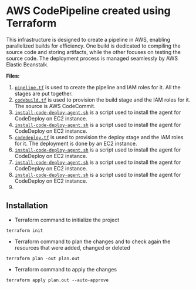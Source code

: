 # AWS CodePipeline created using Terraform
This infrastructure is designed to create a pipeline in AWS, enabling parallelized builds for efficiency. One build is dedicated to compiling the source code and storing artifacts, while the other focuses on testing the source code. The deployment process is managed seamlessly by AWS Elastic Beanstalk.

**Files:**
1. [`pipeline.tf`](https://github.com/Sebastianutcn/deploy_via_elasticBeanstalk/blob/main/pipeline.tf) is used to create the pipeline and IAM roles for it. All the stages are put together.
2. [`codebuild.tf`](https://github.com/Sebastianutcn/deploy_via_elasticBeanstalk/blob/main/codebuild.tf) is used to provision the build stage and the IAM roles for it. The source is AWS CodeCommit.
3. [`install-code-deploy-agent.sh`](https://github.com/Sebastianutcn/deploy_via_elasticBeanstalk/blob/main/buildspec.yml) is a script used to install the agent for CodeDeploy on EC2 instance.
4. [`install-code-deploy-agent.sh`](https://github.com/Sebastianutcn/deploy_via_elasticBeanstalk/blob/main/buildspec_test.yml) is a script used to install the agent for CodeDeploy on EC2 instance.
5. [`codedeploy.tf`](https://github.com/Sebastianutcn/deploy_via_elasticBeanstalk/blob/main/elastic_beanstalk.tf) is used to provision the deploy stage and the IAM roles for it. The deployment is done by an EC2 instance.
6. [`install-code-deploy-agent.sh`](https://github.com/Sebastianutcn/deploy_via_elasticBeanstalk/blob/main/provider.tf) is a script used to install the agent for CodeDeploy on EC2 instance.
7. [`install-code-deploy-agent.sh`](https://github.com/Sebastianutcn/deploy_via_elasticBeanstalk/blob/main/variables.tf) is a script used to install the agent for CodeDeploy on EC2 instance.
8. [`install-code-deploy-agent.sh`](https://github.com/Sebastianutcn/deploy_via_elasticBeanstalk/blob/main/terraform.tfvars) is a script used to install the agent for CodeDeploy on EC2 instance.
9. 

## Installation
- Terraform command to initialize the project
```
terraform init
```
* Terraform command to plan the changes and to check again the resources that were added, changed or deleted
```
terraform plan -out plan.out
```
- Terraform command to apply the changes
```
terraform apply plan.out --auto-approve
```
